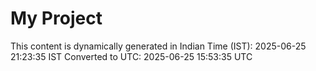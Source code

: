 # My Project

This content is dynamically generated in Indian Time (IST): 2025-06-25 21:23:35 IST
Converted to UTC: 2025-06-25 15:53:35 UTC
